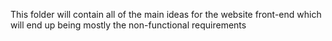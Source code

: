 This folder will contain all of the main ideas for the website front-end which will end up being 
mostly the non-functional requirements





